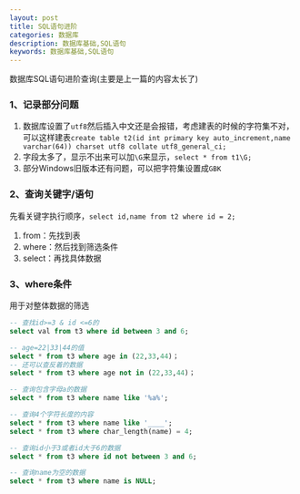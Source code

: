 ```yaml
---
layout: post
title: SQL语句进阶
categories: 数据库
description: 数据库基础,SQL语句
keywords: 数据库基础,SQL语句
---
```


数据库SQL语句进阶查询(主要是上一篇的内容太长了)

### 1、记录部分问题

1. 数据库设置了`utf8`然后插入中文还是会报错，考虑建表的时候的字符集不对，可以这样建表`create table t2(id int primary key auto_increment,name varchar(64)) charset utf8 collate utf8_general_ci;`
2. 字段太多了，显示不出来可以加`\G`来显示，`select * from t1\G;`
3. 部分Windows旧版本还有问题，可以把字符集设置成`GBK`

### 2、查询关键字/语句

先看关键字执行顺序，`select id,name from t2 where id = 2;`

1. from：先找到表
2. where：然后找到筛选条件
3. select：再找具体数据

### 3、where条件

用于对整体数据的筛选

```sql
-- 查找id>=3 & id <=6的
select val from t3 where id between 3 and 6;

-- age=22|33|44的值
select * from t3 where age in (22,33,44)；
-- 还可以查反着的数据
select * from t3 where age not in (22,33,44)；

-- 查询包含字母a的数据
select * from t3 where name like '%a%';

-- 查询4个字符长度的内容
select * from t3 where name like '____';
select * from t3 where char_length(name) = 4;

-- 查询id小于3或者id大于6的数据
select * from t3 where id not between 3 and 6;

-- 查询name为空的数据
select * from t3 where name is NULL;
```
